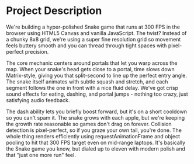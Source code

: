 # Project Description

We're building a hyper-polished Snake game that runs at 300 FPS in the browser using HTML5 Canvas and vanilla JavaScript. The twist? Instead of a chunky 8x8 grid, we're using a super fine resolution grid so movement feels buttery smooth and you can thread through tight spaces with pixel-perfect precision.

The core mechanic centers around portals that let you warp across the map. When your snake's head gets close to a portal, time slows down Matrix-style, giving you that split-second to line up the perfect entry angle. The snake itself animates with subtle squash and stretch, and each segment follows the one in front with a nice fluid delay. We've got crisp sound effects for eating, dashing, and portal jumps - nothing too crazy, just satisfying audio feedback.

The dash ability lets you briefly boost forward, but it's on a short cooldown so you can't spam it. The snake grows with each apple, but we're keeping the growth rate reasonable so games don't drag on forever. Collision detection is pixel-perfect, so if you graze your own tail, you're done. The whole thing renders efficiently using requestAnimationFrame and object pooling to hit that 300 FPS target even on mid-range laptops. It's basically the Snake game you know, but dialed up to eleven with modern polish and that "just one more run" feel.